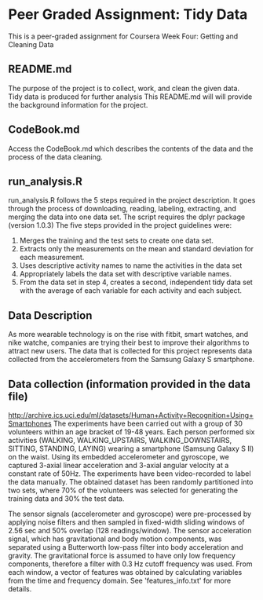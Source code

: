 # Peer Graded Assignment: Tidy Data

This is a peer-graded assignment for Coursera
Week Four: Getting and Cleaning Data

## README.md
The purpose of the project is to collect, work, and clean the given data. Tidy data is produced for further analysis
This README.md will will provide the background information for the project.

## CodeBook.md
Access the CodeBook.md which describes the contents of the data and the process of the data cleaning.

## run_analysis.R
run_analysis.R follows the 5 steps required in the project description. It goes through the process of downloading, reading, labeling, extracting, and merging the data into one data set. The script requires the dplyr package (version 1.0.3)
The five steps provided in the project guidelines were:
1. Merges the training and the test sets to create one data set.
2. Extracts only the measurements on the mean and standard deviation for each measurement. 
3. Uses descriptive activity names to name the activities in the data set
4. Appropriately labels the data set with descriptive variable names. 
5. From the data set in step 4, creates a second, independent tidy data set with the average of each variable for each activity and each subject.

## Data Description
As more wearable technology is on the rise with fitbit, smart watches, and nike watche, companies are trying their best to improve their algorithms to attract new users. The data that is collected for this project represents data collected from the accelerometers from the Samsung Galaxy S smartphone.

## Data collection (information provided in the data file)
http://archive.ics.uci.edu/ml/datasets/Human+Activity+Recognition+Using+Smartphones 
The experiments have been carried out with a group of 30 volunteers within an age bracket of 19-48 years. Each person performed six activities (WALKING, WALKING_UPSTAIRS, WALKING_DOWNSTAIRS, SITTING, STANDING, LAYING) wearing a smartphone (Samsung Galaxy S II) on the waist. Using its embedded accelerometer and gyroscope, we captured 3-axial linear acceleration and 3-axial angular velocity at a constant rate of 50Hz. The experiments have been video-recorded to label the data manually. The obtained dataset has been randomly partitioned into two sets, where 70% of the volunteers was selected for generating the training data and 30% the test data. 

The sensor signals (accelerometer and gyroscope) were pre-processed by applying noise filters and then sampled in fixed-width sliding windows of 2.56 sec and 50% overlap (128 readings/window). The sensor acceleration signal, which has gravitational and body motion components, was separated using a Butterworth low-pass filter into body acceleration and gravity. The gravitational force is assumed to have only low frequency components, therefore a filter with 0.3 Hz cutoff frequency was used. From each window, a vector of features was obtained by calculating variables from the time and frequency domain. See 'features_info.txt' for more details. 
